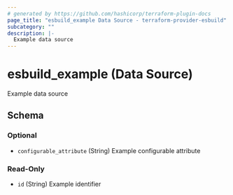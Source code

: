 ```yaml
---
# generated by https://github.com/hashicorp/terraform-plugin-docs
page_title: "esbuild_example Data Source - terraform-provider-esbuild"
subcategory: ""
description: |-
  Example data source
---
```


# esbuild_example (Data Source)

Example data source



<!-- schema generated by tfplugindocs -->
## Schema

### Optional

- `configurable_attribute` (String) Example configurable attribute

### Read-Only

- `id` (String) Example identifier


